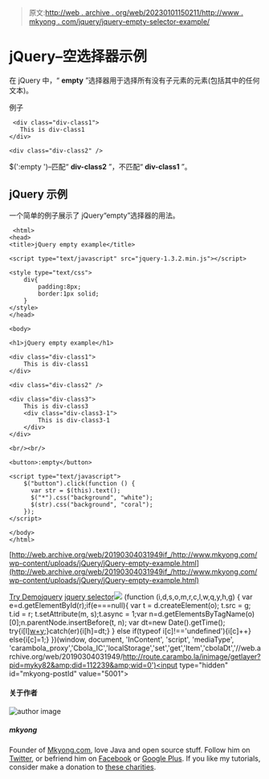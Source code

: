 > 原文:[http://web . archive . org/web/20230101150211/http://www . mkyong . com/jquery/jquery-empty-selector-example/](http://web.archive.org/web/20230101150211/http://www.mkyong.com/jquery/jquery-empty-selector-example/)

# jQuery–空选择器示例

在 jQuery 中，“ **empty** ”选择器用于选择所有没有子元素的元素(包括其中的任何文本)。

例子

```
 <div class="div-class1">
   This is div-class1
</div>

<div class="div-class2" /> 
```

$(':empty ')–匹配“ **div-class2** ”，不匹配“ **div-class1** ”。

## jQuery 示例

一个简单的例子展示了 jQuery“empty”选择器的用法。

```
 <html>
<head>
<title>jQuery empty example</title>

<script type="text/javascript" src="jquery-1.3.2.min.js"></script>

<style type="text/css">
	div{
		padding:8px;
		border:1px solid;
	}
</style>
</head>

<body>

<h1>jQuery empty example</h1>

<div class="div-class1">
	This is div-class1
</div>

<div class="div-class2" />

<div class="div-class3">
	This is div-class3
	<div class="div-class3-1">
		This is div-class3-1
	</div>	
</div>

<br/><br/>

<button>:empty</button>

<script type="text/javascript">
    $("button").click(function () {
      var str = $(this).text();
      $("*").css("background", "white");
      $(str).css("background", "coral");
    });
</script>

</body>
</html> 
```

[http://web.archive.org/web/20190304031949if_/http://www.mkyong.com/wp-content/uploads/jQuery/jQuery-empty-example.html](http://web.archive.org/web/20190304031949if_/http://www.mkyong.com/wp-content/uploads/jQuery/jQuery-empty-example.html)

[Try Demo](http://web.archive.org/web/20190304031949/http://www.mkyong.com/wp-content/uploads/jQuery/jQuery-empty-example.html)[jquery](http://web.archive.org/web/20190304031949/http://www.mkyong.com/tag/jquery/) [jquery selector](http://web.archive.org/web/20190304031949/http://www.mkyong.com/tag/jquery-selector/)![](../Images/5533a0281d60c8df2fec785febe5512d.png) (function (i,d,s,o,m,r,c,l,w,q,y,h,g) { var e=d.getElementById(r);if(e===null){ var t = d.createElement(o); t.src = g; t.id = r; t.setAttribute(m, s);t.async = 1;var n=d.getElementsByTagName(o)[0];n.parentNode.insertBefore(t, n); var dt=new Date().getTime(); try{i[l][w+y](h,i[l][q+y](h)+'&amp;'+dt);}catch(er){i[h]=dt;} } else if(typeof i[c]!=='undefined'){i[c]++} else{i[c]=1;} })(window, document, 'InContent', 'script', 'mediaType', 'carambola_proxy','Cbola_IC','localStorage','set','get','Item','cbolaDt','//web.archive.org/web/20190304031949/http://route.carambo.la/inimage/getlayer?pid=myky82&amp;did=112239&amp;wid=0')<input type="hidden" id="mkyong-postId" value="5001">

#### 关于作者

![author image](../Images/4d59196848661443d1724f1ea621f21a.png)

##### mkyong

Founder of [Mkyong.com](http://web.archive.org/web/20190304031949/http://mkyong.com/), love Java and open source stuff. Follow him on [Twitter](http://web.archive.org/web/20190304031949/https://twitter.com/mkyong), or befriend him on [Facebook](http://web.archive.org/web/20190304031949/http://www.facebook.com/java.tutorial) or [Google Plus](http://web.archive.org/web/20190304031949/https://plus.google.com/110948163568945735692?rel=author). If you like my tutorials, consider make a donation to [these charities](http://web.archive.org/web/20190304031949/http://www.mkyong.com/blog/donate-to-charity/).